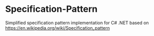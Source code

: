 # Specification-Pattern

Simplified specification pattern implementation for C# .NET based on https://en.wikipedia.org/wiki/Specification_pattern

